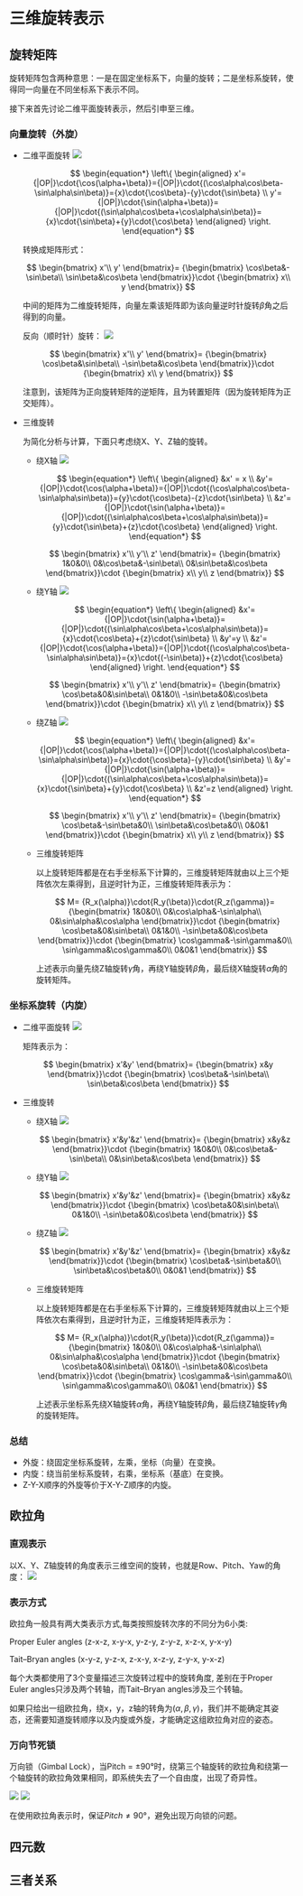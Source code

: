 # 三维旋转表示

## 旋转矩阵

旋转矩阵包含两种意思：一是在固定坐标系下，向量的旋转；二是坐标系旋转，使得同一向量在不同坐标系下表示不同。

接下来首先讨论二维平面旋转表示，然后引申至三维。

### 向量旋转（外旋）

- 二维平面旋转
    ![](assets/Snipaste_2024-09-06_17-32-57.png)

    $$
    \begin{equation*}
    \left\{
    \begin{aligned}
    x'={|OP|}\cdot{\cos(\alpha+\beta)}={|OP|}\cdot{(\cos\alpha\cos\beta-\sin\alpha\sin\beta)}={x}\cdot{\cos\beta}-{y}\cdot{\sin\beta}   \\
    y'={|OP|}\cdot{\sin(\alpha+\beta)}={|OP|}\cdot{(\sin\alpha\cos\beta+\cos\alpha\sin\beta)}={x}\cdot{\sin\beta}+{y}\cdot{\cos\beta}
    \end{aligned}
    \right.
    \end{equation*}
    $$

    转换成矩阵形式：

    $$
    \begin{bmatrix}
    x'\\
    y'
    \end{bmatrix}=
    {\begin{bmatrix}
    \cos\beta&-\sin\beta\\
    \sin\beta&\cos\beta
    \end{bmatrix}}\cdot
    {\begin{bmatrix}
    x\\
    y
    \end{bmatrix}}
    $$

    中间的矩阵为二维旋转矩阵，向量左乘该矩阵即为该向量逆时针旋转$\beta$角之后得到的向量。

    反向（顺时针）旋转：
    ![](assets/Snipaste_2024-09-07_11-42-18.png)

    $$
    \begin{bmatrix}
    x'\\
    y'
    \end{bmatrix}=
    {\begin{bmatrix}
    \cos\beta&\sin\beta\\
    -\sin\beta&\cos\beta
    \end{bmatrix}}\cdot
    {\begin{bmatrix}
    x\\
    y
    \end{bmatrix}}
    $$

    注意到，该矩阵为正向旋转矩阵的逆矩阵，且为转置矩阵（因为旋转矩阵为正交矩阵）。

- 三维旋转
  
    为简化分析与计算，下面只考虑绕X、Y、Z轴的旋转。
    
    - 绕X轴
        ![](assets/Snipaste_2024-09-06_20-54-11.png)

        $$
        \begin{equation*}
        \left\{
        \begin{aligned}
        &x' = x  \\
        &y'={|OP|}\cdot{\cos(\alpha+\beta)}={|OP|}\cdot{(\cos\alpha\cos\beta-\sin\alpha\sin\beta)}={y}\cdot{\cos\beta}-{z}\cdot{\sin\beta}   \\
        &z'={|OP|}\cdot{\sin(\alpha+\beta)}={|OP|}\cdot{(\sin\alpha\cos\beta+\cos\alpha\sin\beta)}={y}\cdot{\sin\beta}+{z}\cdot{\cos\beta}
        \end{aligned}
        \right.
        \end{equation*}
        $$

        $$
        \begin{bmatrix}
        x'\\
        y'\\
        z'
        \end{bmatrix}=
        {\begin{bmatrix}
        1&0&0\\
        0&\cos\beta&-\sin\beta\\
        0&\sin\beta&\cos\beta
        \end{bmatrix}}\cdot
        {\begin{bmatrix}
        x\\
        y\\
        z
        \end{bmatrix}}
        $$

    - 绕Y轴
        ![](assets/Snipaste_2024-09-06_21-12-52.png)

        $$
        \begin{equation*}
        \left\{
        \begin{aligned}
        &x'={|OP|}\cdot{\sin(\alpha+\beta)}={|OP|}\cdot{(\sin\alpha\cos\beta+\cos\alpha\sin\beta)}={x}\cdot{\cos\beta}+{z}\cdot{\sin\beta}    \\
        &y'=y   \\
        &z'={|OP|}\cdot{\cos(\alpha+\beta)}={|OP|}\cdot{(\cos\alpha\cos\beta-\sin\alpha\sin\beta)}={x}\cdot{(-\sin\beta)}+{z}\cdot{\cos\beta}
        \end{aligned}
        \right.
        \end{equation*}
        $$

        $$
        \begin{bmatrix}
        x'\\
        y'\\
        z'
        \end{bmatrix}=
        {\begin{bmatrix}
        \cos\beta&0&\sin\beta\\
        0&1&0\\
        -\sin\beta&0&\cos\beta
        \end{bmatrix}}\cdot
        {\begin{bmatrix}
        x\\
        y\\
        z
        \end{bmatrix}}
        $$

    - 绕Z轴
        ![](assets/Snipaste_2024-09-06_21-27-08.png)

        $$
        \begin{equation*}
        \left\{
        \begin{aligned}
        &x'={|OP|}\cdot{\cos(\alpha+\beta)}={|OP|}\cdot{(\cos\alpha\cos\beta-\sin\alpha\sin\beta)}={x}\cdot{\cos\beta}-{y}\cdot{\sin\beta}   \\
        &y'={|OP|}\cdot{\sin(\alpha+\beta)}={|OP|}\cdot{(\sin\alpha\cos\beta+\cos\alpha\sin\beta)}={x}\cdot{\sin\beta}+{y}\cdot{\cos\beta}   \\
        &z'=z
        \end{aligned}
        \right.
        \end{equation*}
        $$

        $$
        \begin{bmatrix}
        x'\\
        y'\\
        z'
        \end{bmatrix}=
        {\begin{bmatrix}
        \cos\beta&-\sin\beta&0\\
        \sin\beta&\cos\beta&0\\
        0&0&1
        \end{bmatrix}}\cdot
        {\begin{bmatrix}
        x\\
        y\\
        z
        \end{bmatrix}}
        $$

    - 三维旋转矩阵

        以上旋转矩阵都是在右手坐标系下计算的，三维旋转矩阵就由以上三个矩阵依次左乘得到，且逆时针为正，三维旋转矩阵表示为：

        $$
        M=
        {R_x(\alpha)}\cdot{R_y(\beta)}\cdot{R_z(\gamma)}=
        {\begin{bmatrix}
        1&0&0\\
        0&\cos\alpha&-\sin\alpha\\
        0&\sin\alpha&\cos\alpha
        \end{bmatrix}}\cdot
        {\begin{bmatrix}
        \cos\beta&0&\sin\beta\\
        0&1&0\\
        -\sin\beta&0&\cos\beta
        \end{bmatrix}}\cdot
        {\begin{bmatrix}
        \cos\gamma&-\sin\gamma&0\\
        \sin\gamma&\cos\gamma&0\\
        0&0&1
        \end{bmatrix}}
        $$

        上述表示向量先绕Z轴旋转$\gamma$角，再绕Y轴旋转$\beta$角，最后绕X轴旋转$\alpha$角的旋转矩阵。


### 坐标系旋转（内旋）

- 二维平面旋转
    ![](assets/Snipaste_2024-09-06_21-56-34.png)

    矩阵表示为：

    $$
    \begin{bmatrix}
    x'&y'
    \end{bmatrix}=
    {\begin{bmatrix}
    x&y
    \end{bmatrix}}\cdot
    {\begin{bmatrix}
    \cos\beta&-\sin\beta\\
    \sin\beta&\cos\beta
    \end{bmatrix}}
    $$

- 三维旋转
  
    - 绕X轴
        ![](assets/Snipaste_2024-09-07_11-26-41.png)

        $$
        \begin{bmatrix}
        x'&y'&z'
        \end{bmatrix}=
        {\begin{bmatrix}
        x&y&z
        \end{bmatrix}}\cdot
        {\begin{bmatrix}
        1&0&0\\
        0&\cos\beta&-\sin\beta\\
        0&\sin\beta&\cos\beta
        \end{bmatrix}}
        $$

    - 绕Y轴
        ![](assets/Snipaste_2024-09-07_11-26-54.png)

        $$
        \begin{bmatrix}
        x'&y'&z'
        \end{bmatrix}=
        {\begin{bmatrix}
        x&y&z
        \end{bmatrix}}\cdot
        {\begin{bmatrix}
        \cos\beta&0&\sin\beta\\
        0&1&0\\
        -\sin\beta&0&\cos\beta
        \end{bmatrix}}
        $$

    - 绕Z轴
        ![](assets/Snipaste_2024-09-07_11-27-04.png)

        $$
        \begin{bmatrix}
        x'&y'&z'
        \end{bmatrix}=
        {\begin{bmatrix}
        x&y&z
        \end{bmatrix}}\cdot
        {\begin{bmatrix}
        \cos\beta&-\sin\beta&0\\
        \sin\beta&\cos\beta&0\\
        0&0&1
        \end{bmatrix}}
        $$

    - 三维旋转矩阵

        以上旋转矩阵都是在右手坐标系下计算的，三维旋转矩阵就由以上三个矩阵依次右乘得到，且逆时针为正，三维旋转矩阵表示为：

        $$
        M=
        {R_x(\alpha)}\cdot{R_y(\beta)}\cdot{R_z(\gamma)}=
        {\begin{bmatrix}
        1&0&0\\
        0&\cos\alpha&-\sin\alpha\\
        0&\sin\alpha&\cos\alpha
        \end{bmatrix}}\cdot
        {\begin{bmatrix}
        \cos\beta&0&\sin\beta\\
        0&1&0\\
        -\sin\beta&0&\cos\beta
        \end{bmatrix}}\cdot
        {\begin{bmatrix}
        \cos\gamma&-\sin\gamma&0\\
        \sin\gamma&\cos\gamma&0\\
        0&0&1
        \end{bmatrix}}
        $$

        上述表示坐标系先绕X轴旋转$\alpha$角，再绕Y轴旋转$\beta$角，最后绕Z轴旋转$\gamma$角的旋转矩阵。

### 总结

- 外旋：绕固定坐标系旋转，左乘，坐标（向量）在变换。
- 内旋：绕当前坐标系旋转，右乘，坐标系（基底）在变换。
- Z-Y-X顺序的外旋等价于X-Y-Z顺序的内旋。

## 欧拉角

### 直观表示
以X、Y、Z轴旋转的角度表示三维空间的旋转，也就是Row、Pitch、Yaw的角度：
![](assets/Snipaste_2024-09-07_12-36-07.png)

### 表示方式

欧拉角一般具有两大类表示方式,每类按照旋转次序的不同分为6小类:

Proper Euler angles (z-x-z, x-y-x, y-z-y, z-y-z, x-z-x, y-x-y)

Tait–Bryan angles (x-y-z, y-z-x, z-x-y, x-z-y, z-y-x, y-x-z)

每个大类都使用了3个变量描述三次旋转过程中的旋转角度, 差别在于Proper Euler angles只涉及两个转轴，而Tait–Bryan angles涉及三个转轴。

如果只给出一组欧拉角，绕x，y，z轴的转角为$(\alpha, \beta, \gamma)$，我们并不能确定其姿态，还需要知道旋转顺序以及内旋或外旋，才能确定这组欧拉角对应的姿态。

### 万向节死锁

万向锁（Gimbal Lock），当Pitch = ±90°时，绕第三个轴旋转的欧拉角和绕第一个轴旋转的欧拉角效果相同，即系统失去了一个自由度，出现了奇异性。

![](assets/Snipaste_2024-09-07_15-32-14.png)
![](assets/Snipaste_2024-09-07_15-32-58.png)

在使用欧拉角表示时，保证$Pitch\neq90°$，避免出现万向锁的问题。

## 四元数

## 三者关系